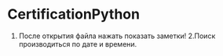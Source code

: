 # CertificationPython

1. После открытия файла нажать показать заметки!
2.Поиск производиться по дате и времени.
